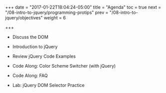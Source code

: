 +++
date = "2017-01-22T18:04:24-05:00"
title = "Agenda"
toc = true
next = "/08-intro-to-jquery/programming-protips"
prev = "/08-intro-to-jquery/objectives"
weight = 6

+++

- Discuss the DOM

- Introduction to jQuery

- Review jQuery Code Examples

- Code Along: Color Scheme Switcher (with jQuery)

- Code Along: FAQ

- Lab: jQuery DOM Selector Practice
